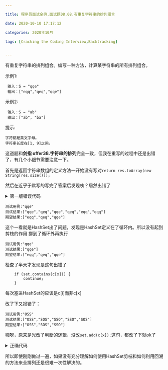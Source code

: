 ```yaml
---

title: 程序员面试金典.面试题08.08.有重复字符串的排列组合

date: 2020-10-10 17:17:12

categories: 2020年10月

tags: [Cracking the Coding Interview,Backtracking]


---
```

 

有重复字符串的排列组合。编写一种方法，计算某字符串的所有排列组合。

<!-- more -->



示例1:
    
     输入：S = "qqe"
     输出：["eqq","qeq","qqe"]
示例2:
    
     输入：S = "ab"
     输出：["ab", "ba"]
提示:
    
    字符都是英文字母。
    字符串长度在[1, 9]之间。

这道题和**剑指 offer38.字符串的排列**完全一致，但我在重写的过程中还是出错了，有几个小细节需要注意一下。

首先是返回字符串数组的定义方法一开始没有写对``return res.toArray(new String[res.size()]);``

然后在近乎于默写的写完了答案后发现咦？居然出错了

<details>
    <summary>第一版错误代码</summary>

```
class Solution {
    List<String> res = new LinkedList<>();
    char[] c;
    public String[] permutation(String S) {
        c = S.toCharArray();
        dfs(0);
        return res.toArray(new String[res.size()]);
    }

    private void dfs(int x) {
        if (x == c.length - 1) {
            res.add(String.valueOf(c));
            return;
        }
        for (int i = x; i < c.length; i++) {
            HashSet<Character> set = new HashSet<>();
            if (set.contains(c[x])) {
                continue;
            }
            set.add(c[x]);
            swap(i, x);
            dfs(x+1);
            swap(i, x);
        }
    }

    private void swap(int i, int j) {
        char tmp = c[i];
        c[i] = c[j];
        c[j] = tmp;
    }
}
```
</details>


    测试用例:"qqe"
	测试结果:["qqe","qeq","qqe","qeq","eqq","eqq"]
	期望结果:["eqq","qeq","qqe"]

这个一看就是HashSet出了问题，发现是HashSet定义在了循环内。所以没有起到剪枝的作用
挪到了循环外再执行

	测试用例:"qqe"
	测试结果:["qqe"]
	期望结果:["eqq","qeq","qqe"]
	
检查了半天才发现是这句出错了

```
    if (set.contains(c[x])) {
        continue;
    }
```
每次塞进HashSet的应该是c[i]而非c[x]

改了下又报错了：

	测试用例:"OSS"
	测试结果:["OSS","SOS","SSO","SSO","SOS"]
	期望结果:["OSS","SOS","SSO"]

嗨呀，原来是光改了判断的逻辑，没改``set.add(c[x]);``这句，都改了下就ok了

<details>
    <summary>正确代码</summary>

```
class Solution {
    List<String> res = new LinkedList<>();
    char[] c;
    public String[] permutation(String S) {
        c = S.toCharArray();
        dfs(0);
        return res.toArray(new String[res.size()]);
    }

    private void dfs(int x) {
        if (x == c.length - 1) {
            res.add(String.valueOf(c));
            return;
        }

        HashSet<Character> set = new HashSet<>();
        for (int i = x; i < c.length; i++) {
            if (set.contains(c[i])) {
                continue;
            }
            set.add(c[i]);
            swap(i, x);
            dfs(x+1);
            swap(i, x);
        }
    }

    private void swap(int i, int j) {
        char tmp = c[i];
        c[i] = c[j];
        c[j] = tmp;
    }
}
```
</details>


所以即使刚刚做过一遍，如果没有充分理解如何使用HashSet剪枝和如何利用回溯的方法来全排列还是很难一次性解决的。